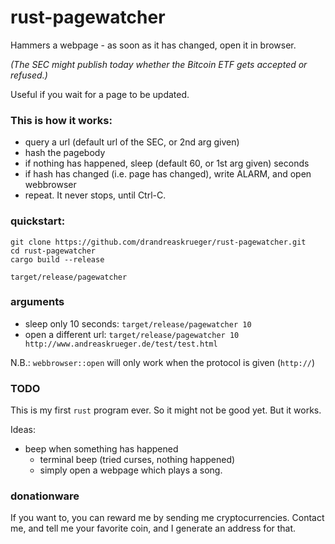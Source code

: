 # rust-pagewatcher
Hammers a webpage - as soon as it has changed, open it in browser.  

*(The SEC might publish today whether the Bitcoin ETF gets accepted or refused.)*    

Useful if you wait for a page to be updated. 

### This is how it works:

* query a url (default url of the SEC, or 2nd arg given)
* hash the pagebody
* if nothing has happened, sleep (default 60, or 1st arg given) seconds
* if hash has changed (i.e. page has changed), write ALARM, and open webbrowser
* repeat. It never stops, until Ctrl-C.


### quickstart:

```
git clone https://github.com/drandreaskrueger/rust-pagewatcher.git
cd rust-pagewatcher
cargo build --release

target/release/pagewatcher
```

### arguments

* sleep only 10 seconds: `target/release/pagewatcher 10` 
* open a different url: `target/release/pagewatcher 10 http://www.andreaskrueger.de/test/test.html`

N.B.: `webbrowser::open` will only work when the protocol is given (`http://`)

### TODO
This is my first `rust` program ever. So it might not be good yet. But it works.  

Ideas:

* beep when something has happened
  * terminal beep (tried curses, nothing happened)
  * simply open a webpage which plays a song.


### donationware
If you want to, you can reward me by sending me cryptocurrencies. Contact me, and tell me your favorite coin, and I generate an address for that.
 
